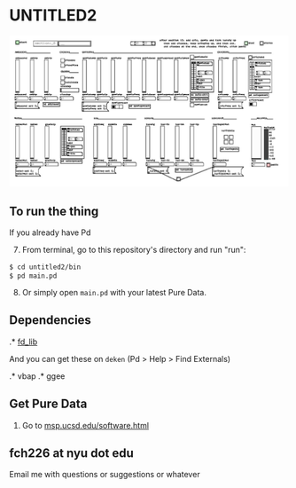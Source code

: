 # UNTITLED2

![untitled](https://raw.githubusercontent.com/fdch/untitled2/master/img/untitled2.jpg "untitled2")

## To run the thing

If you already have Pd

7. From terminal, go to this repository's directory and run "run":

```
$ cd untitled2/bin
$ pd main.pd
```

8. Or simply open ``main.pd`` with your latest Pure Data.

## Dependencies

.* [fd_lib](https://github.com/fdch/fd_lib)

And you can get these on ``deken`` (Pd > Help > Find Externals) 

.* vbap
.* ggee


## Get Pure Data


1. Go to [msp.ucsd.edu/software.html](http://msp.ucsd.edu/software.html)


## fch226 at nyu dot edu

Email me with questions or suggestions or whatever
